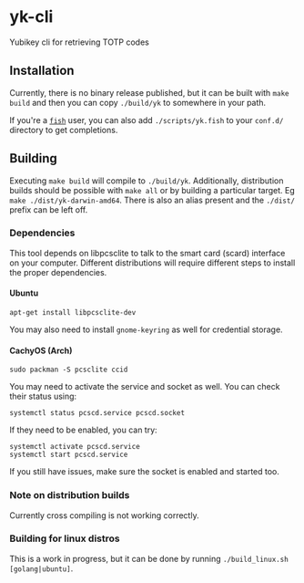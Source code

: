 # yk-cli

Yubikey cli for retrieving TOTP codes

## Installation

Currently, there is no binary release published, but it can be built with `make build` and then you can copy `./build/yk` to somewhere in your path.

If you're a [`fish`](https://fishshell.com) user, you can also add `./scripts/yk.fish` to your `conf.d/` directory to get completions.

## Building

Executing `make build` will compile to `./build/yk`. Additionally, distribution builds should be possible with `make all` or by building a particular target. Eg `make ./dist/yk-darwin-amd64`. There is also an alias present and the `./dist/` prefix can be left off.

### Dependencies

This tool depends on libpcsclite to talk to the smart card (scard) interface on your computer. Different distributions will require different steps to install the proper dependencies.

#### Ubuntu

    apt-get install libpcsclite-dev

You may also need to install `gnome-keyring` as well for credential storage.

#### CachyOS (Arch)

    sudo packman -S pcsclite ccid

You may need to activate the service and socket as well. You can check their status using:

    systemctl status pcscd.service pcscd.socket

If they need to be enabled, you can try:

    systemctl activate pcscd.service
    systemctl start pcscd.service

If you still have issues, make sure the socket is enabled and started too.

### Note on distribution builds

Currently cross compiling is not working correctly.

### Building for linux distros

This is a work in progress, but it can be done by running `./build_linux.sh [golang|ubuntu]`.
